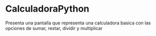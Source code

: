 # CalculadoraPython
Presenta una pantalla que representa una calculadora basica con las opciones de sumar, restar, dividir y multiplicar
